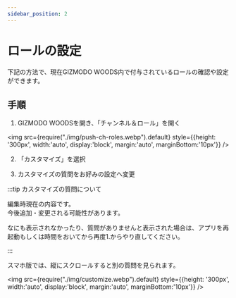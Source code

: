 ```yaml
---
sidebar_position: 2
---
```


# ロールの設定

下記の方法で、現在GIZMODO WOODS内で付与されているロールの確認や設定ができます。


## 手順

1. GIZMODO WOODSを開き、「チャンネル＆ロール」を開く

<img src={require("./img/push-ch-roles.webp").default}
     style={{height: '300px', width:'auto', display:'block', margin:'auto', marginBottom:'10px'}} />

2. 「カスタマイズ」を選択

3. カスタマイズの質問をお好みの設定へ変更

:::tip カスタマイズの質問について

編集時現在の内容です。   
今後追加・変更される可能性があります。

なにも表示されなかったり、質問がありませんと表示された場合は、アプリを再起動もしくは時間をおいてから再度1.からやり直してください。

:::

スマホ版では、縦にスクロールすると別の質問を見られます。

<img src={require("./img/customize.webp").default}
     style={{height: '300px', width:'auto', display:'block', margin:'auto', marginBottom:'10px'}} />